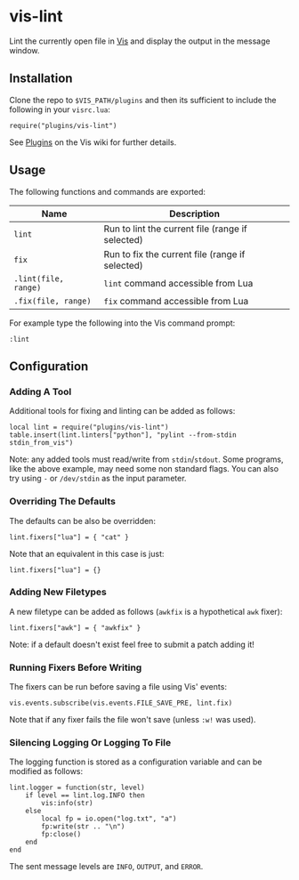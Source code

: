 # vis-lint

Lint the currently open file in [Vis](https://github.com/martanne/vis)
and display the output in the message window.

## Installation

Clone the repo to `$VIS_PATH/plugins` and then its sufficient to include
the following in your `visrc.lua`:

	require("plugins/vis-lint")

See [Plugins](https://github.com/martanne/vis/wiki/Plugins) on the Vis
wiki for further details.

## Usage

The following functions and commands are exported:

| Name                 | Description                                      |
|----------------------|--------------------------------------------------|
| `lint`               | Run to lint the current file (range if selected) |
| `fix`                | Run to fix the current file (range if selected)  |
| `.lint(file, range)` | `lint` command accessible from Lua               |
| `.fix(file, range)`  | `fix` command accessible from Lua                |

For example type the following into the Vis command prompt:

	:lint

## Configuration

### Adding A Tool

Additional tools for fixing and linting can be added as follows:

	local lint = require("plugins/vis-lint")
	table.insert(lint.linters["python"], "pylint --from-stdin stdin_from_vis")

Note: any added tools must read/write from `stdin`/`stdout`. Some
programs, like the above example, may need some non standard flags. You
can also try using `-` or `/dev/stdin` as the input parameter.

### Overriding The Defaults

The defaults can be also be overridden:

	lint.fixers["lua"] = { "cat" }

Note that an equivalent in this case is just:

	lint.fixers["lua"] = {}

### Adding New Filetypes

A new filetype can be added as follows (`awkfix` is a hypothetical
`awk` fixer):

	lint.fixers["awk"] = { "awkfix" }

Note: if a default doesn't exist feel free to submit a patch adding it!

### Running Fixers Before Writing

The fixers can be run before saving a file using Vis' events:

	vis.events.subscribe(vis.events.FILE_SAVE_PRE, lint.fix)

Note that if any fixer fails the file won't save (unless `:w!` was used).

### Silencing Logging Or Logging To File

The logging function is stored as a configuration variable and can be
modified as follows:

	lint.logger = function(str, level)
		if level == lint.log.INFO then
			vis:info(str)
		else
			local fp = io.open("log.txt", "a")
			fp:write(str .. "\n")
			fp:close()
		end
	end

The sent message levels are `INFO`, `OUTPUT`, and `ERROR`.
